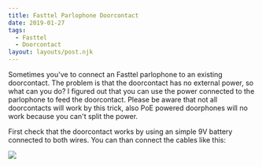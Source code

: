 ```yaml
---
title: Fasttel Parlophone Doorcontact
date: 2019-01-27
tags:
  - Fasttel
  - Doorcontact
layout: layouts/post.njk
---
```

<p>Sometimes you've to connect an Fasttel parlophone to an existing doorcontact. The problem is that the doorcontact has no external power, so what can you do?
I figured out that you can use the power connected to the parlophone to feed the doorcontact. Please be aware that not all doorcontacts will work by this trick, also PoE powered doorphones will no work because you can't split the power.</p>

<p>First check that the doorcontact works by using an simple 9V battery connected to both wires. You can than connect the cables like this:</p>
<img src="../../img/fastell parlofoon met deurcontact zonder externe voeding.jpeg" />
